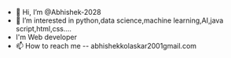 - 👋 Hi, I’m @Abhishek-2028
- 👀 I’m interested in python,data science,machine learning,AI,java script,html,css....
- I'm Web developer
- 📫 How to reach me -- abhishekkolaskar2001gmail.com

<!---
Abhishek-2028/Abhishek-2028 is a ✨ special ✨ repository because its `README.md` (this file) appears on your GitHub profile.
You can click the Preview link to take a look at your changes.
--->
